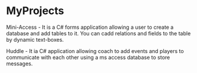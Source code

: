 # MyProjects
Mini-Access - It is a C# forms application allowing a user to create a database and add tables to it. You can cadd relations and fields to the table by dynamic text-boxes.

Huddle - It ia C# application allowing coach to add events and players to communicate with each other using a ms access database to store messages.
